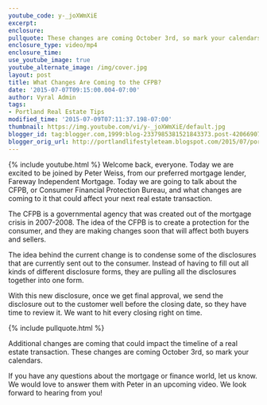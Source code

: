 ```yaml
---
youtube_code: y-_joXWmXiE
excerpt:
enclosure:
pullquote: These changes are coming October 3rd, so mark your calendars.
enclosure_type: video/mp4
enclosure_time:
use_youtube_image: true
youtube_alternate_image: /img/cover.jpg
layout: post
title: What Changes Are Coming to the CFPB?
date: '2015-07-07T09:15:00.004-07:00'
author: Vyral Admin
tags:
- Portland Real Estate Tips
modified_time: '2015-07-09T07:11:37.198-07:00'
thumbnail: https://img.youtube.com/vi/y-_joXWmXiE/default.jpg
blogger_id: tag:blogger.com,1999:blog-2337985381521843373.post-4206690793754307125
blogger_orig_url: http://portlandlifestyleteam.blogspot.com/2015/07/portland-real-estate-tips-and-tricks.html
---
```

{% include youtube.html %}
Welcome back, everyone. Today we are excited to be joined by Peter Weiss, from our preferred mortgage lender, Fareway Independent Mortgage. Today we are going to talk about the CFPB, or Consumer Financial Protection Bureau, and what changes are coming to it that could affect your next real estate transaction.

The CFPB is a governmental agency that was created out of the mortgage crisis in 2007-2008. The idea of the CFPB is to create a protection for the consumer, and they are making changes soon that will affect both buyers and sellers.

The idea behind the current change is to condense some of the disclosures that are currently sent out to the consumer. Instead of having to fill out all kinds of different disclosure forms, they are pulling all the disclosures together into one form.  

With this new disclosure, once we get final approval, we send the disclosure out to the customer well before the closing date, so they have time to review it. We want to hit every closing right on time.

{% include pullquote.html %}

Additional changes are coming that could impact the timeline of a real estate transaction. These changes are coming October 3rd, so mark your calendars.

If you have any questions about the mortgage or finance world, let us know. We would love to answer them with Peter in an upcoming video. We look forward to hearing from you!
